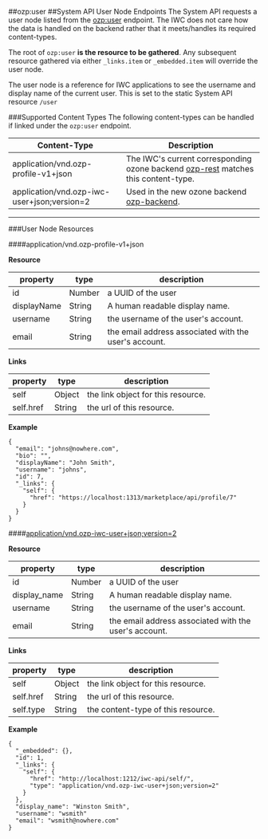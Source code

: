 ##ozp:user
##System API User Node Endpoints
The System API requests a user node listed from the [ozp:user](overview.md) endpoint. The IWC does not care
how the data is handled on the backend rather that it meets/handles its required content-types.


The root of `ozp:user` **is the resource to be gathered**. Any subsequent resource gathered via either
`_links.item` or `_embedded.item` will override the user node.

The user node is a reference for IWC applications to see the username and display name of the current user. This is
set to the static System API resource `/user`

###Supported Content Types
The following content-types can be handled if linked under the `ozp:user` endpoint.

| Content-Type| Description|
|-------------|------------|
|application/vnd.ozp-profile-v1+json| The IWC's current corresponding ozone backend [ozp-rest](https://github.com/ozone-development/ozp-rest) matches this content-type.|
|application/vnd.ozp-iwc-user+json;version=2| Used in the new ozone backend [ozp-backend](https://github.com/ozone-development/ozp-backend).|

***
###User Node Resources

####application/vnd.ozp-profile-v1+json

**Resource**

| property | type    | description                               |
|------------|---------|-------------------------------------------|
| id          | Number | a UUID of the user                        |
| displayName| String | A human readable display name.            |
| username    | String | the username of the user's account.       |
| email    | String | the email address associated with the user's account.       |

**Links**

| property   | type    | description                               |
|------------|---------|-------------------------------------------|
|  self                   | Object  | the link object for this resource.        |
|  self.href              | String  | the url of this resource.                 |

**Example**
```
{
  "email": "johns@nowhere.com",
  "bio": "",
  "displayName": "John Smith",
  "username": "johns",
  "id": 7,
  "_links": {
    "self": {
      "href": "https://localhost:1313/marketplace/api/profile/7"
    }
  }
}
```
####[application/vnd.ozp-iwc-user+json;version=2]()

**Resource**

| property    | type   | description                               |
|-------------|--------|-------------------------------------------|
| id          | Number | a UUID of the user                        |
| display_name| String | A human readable display name.            |
| username    | String | the username of the user's account.       |
| email    | String | the email address associated with the user's account.       |

**Links**

| property   | type    | description                               |
|------------|---------|-------------------------------------------|
|  self                   | Object  | the link object for this resource.        |
|  self.href              | String  | the url of this resource.                 |
|  self.type              | String  | the content-type of this resource.        |

**Example**
```
{
  "_embedded": {},
  "id": 1,
  "_links": {
    "self": {
      "href": "http://localhost:1212/iwc-api/self/",
      "type": "application/vnd.ozp-iwc-user+json;version=2"
    }
  },
  "display_name": "Winston Smith",
  "username": "wsmith"
  "email": "wsmith@nowhere.com"
}
```

